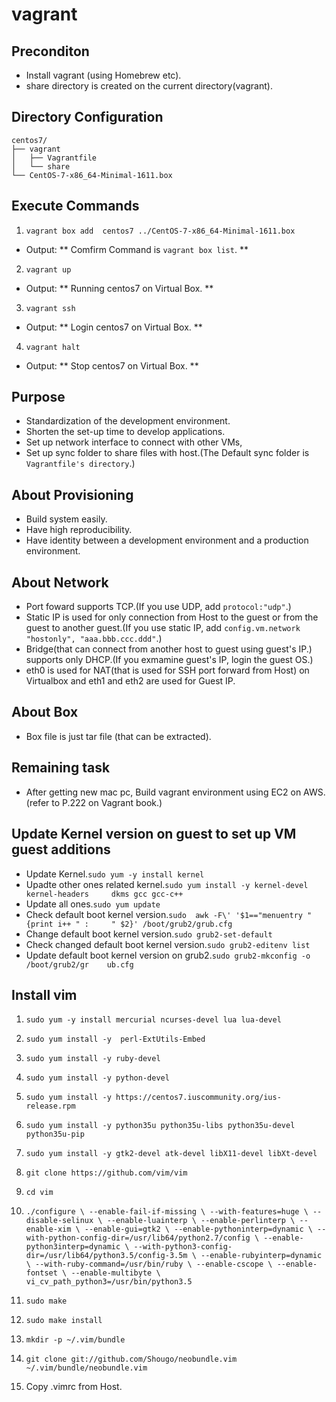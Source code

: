 # vagrant

## Preconditon
- Install vagrant (using Homebrew etc).
- share directory is created on the current directory(vagrant).

## Directory Configuration
    centos7/
    ├── vagrant
    │   ├── Vagrantfile
    │   └── share
    └── CentOS-7-x86_64-Minimal-1611.box

## Execute Commands
1. `vagrant box add  centos7 ../CentOS-7-x86_64-Minimal-1611.box`
 - Output: ** Comfirm Command is `vagrant box list`. **

2. `vagrant up`
 - Output: ** Running centos7 on Virtual Box. **

3. `vagrant ssh`
 - Output: ** Login centos7 on Virtual Box. **

4. `vagrant halt`
 - Output: ** Stop centos7 on Virtual Box. **

## Purpose
 - Standardization of the development environment.
 - Shorten the set-up time to develop applications.
 - Set up network interface to connect with other VMs,
 - Set up sync folder to share files with host.(The Default sync folder is `Vagrantfile's directory`.)

## About Provisioning
 - Build system easily.
 - Have high reproducibility.
 - Have identity between a development environment and a production environment.

## About Network
 - Port foward supports TCP.(If you use UDP, add `protocol:"udp"`.)
 - Static IP is used for only connection from Host to the guest or from the guest to another guest.(If you use static IP, add `config.vm.network "hostonly", "aaa.bbb.ccc.ddd"`.)
 - Bridge(that can connect from another host to guest using guest's IP.) supports only DHCP.(If you exmamine guest's IP, login the guest OS.)
 - eth0 is used for NAT(that is used for SSH port forward from Host) on Virtualbox and eth1 and eth2 are used for Guest IP.

## About Box
 - Box file is just tar file (that can be extracted).

## Remaining task
 - After getting new mac pc, Build vagrant environment using EC2 on AWS.(refer to P.222 on Vagrant book.)

## Update Kernel version on guest to set up VM guest additions
 - Update Kernel.`sudo yum -y install kernel`
 - Upadte other ones related kernel.`sudo yum install -y kernel-devel kernel-headers     dkms gcc gcc-c++`
 - Update all ones.`sudo yum update`
 - Check default boot kernel version.`sudo  awk -F\' '$1=="menuentry " {print i++ " :     " $2}' /boot/grub2/grub.cfg`
 - Change default boot kernel version.`sudo grub2-set-default`
 - Check changed default boot kernel version.`sudo grub2-editenv list`
 - Update default boot kernel version on grub2.`sudo grub2-mkconfig -o /boot/grub2/gr    ub.cfg`

## Install vim
1. `sudo yum -y install mercurial ncurses-devel lua lua-devel`
2. `sudo yum install -y  perl-ExtUtils-Embed`
3. `sudo yum install -y ruby-devel`
4. `sudo yum install -y python-devel`
5. `sudo yum install -y https://centos7.iuscommunity.org/ius-release.rpm`
6. `sudo yum install -y python35u python35u-libs python35u-devel python35u-pip`
7. `sudo yum install -y gtk2-devel atk-devel libX11-devel libXt-devel`
8. `git clone https://github.com/vim/vim`
9. `cd vim`
10. `./configure \
 --enable-fail-if-missing \
 --with-features=huge \
 --disable-selinux \
 --enable-luainterp \
 --enable-perlinterp \
 --enable-xim \
 --enable-gui=gtk2 \
 --enable-pythoninterp=dynamic \
 --with-python-config-dir=/usr/lib64/python2.7/config \
 --enable-python3interp=dynamic \
 --with-python3-config-dir=/usr/lib64/python3.5/config-3.5m \
 --enable-rubyinterp=dynamic \
 --with-ruby-command=/usr/bin/ruby \
 --enable-cscope \
 --enable-fontset \
 --enable-multibyte \
 vi_cv_path_python3=/usr/bin/python3.5`

11. `sudo make`
12. `sudo make install`
13. `mkdir -p ~/.vim/bundle`
14. `git clone git://github.com/Shougo/neobundle.vim ~/.vim/bundle/neobundle.vim`
15. Copy .vimrc from Host.

